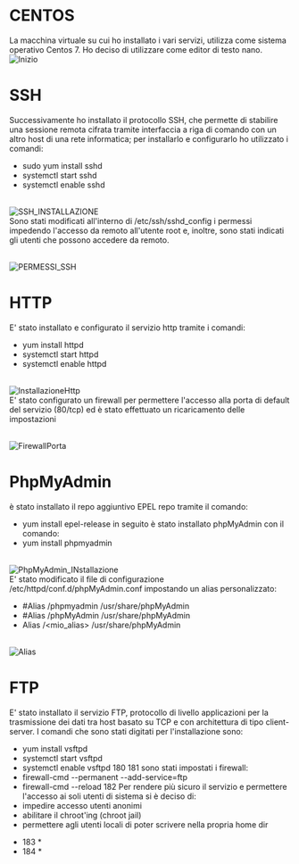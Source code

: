 # CENTOS
La macchina virtuale su cui ho installato i vari servizi, utilizza come sistema operativo Centos 7. Ho deciso di utilizzare come editor di testo nano.
<br>
![Inizio](https://user-images.githubusercontent.com/77326242/118560350-a43f6800-b769-11eb-8cef-197d74641445.png)

# SSH
Successivamente ho installato il protocollo SSH, che permette di stabilire una sessione remota cifrata tramite interfaccia a riga di comando con un altro host di una rete informatica; per installarlo e configurarlo  ho utilizzato i comandi:
- sudo yum install sshd
- systemctl start sshd
- systemctl enable sshd

<br> ![SSH_INSTALLAZIONE](https://user-images.githubusercontent.com/77326242/118560363-ab667600-b769-11eb-94f4-b5bd0d4806cd.png)
<br>
Sono stati modificati all'interno di /etc/ssh/sshd_config i permessi impedendo l'accesso da remoto all'utente root e, inoltre, sono stati indicati gli utenti che possono accedere da remoto.

<br> ![PERMESSI_SSH](https://user-images.githubusercontent.com/77326242/118560380-b0c3c080-b769-11eb-8b44-6fe43c5a6e9f.png)



# HTTP
E' stato installato e configurato il servizio http tramite i comandi:
- yum install httpd
- systemctl start httpd
- systemctl enable httpd

<br> ![InstallazioneHttp](https://user-images.githubusercontent.com/77326242/118561431-3eec7680-b76b-11eb-8aab-f16656475c31.png)
<br>
E' stato configurato un firewall per permettere l'accesso alla porta di default del servizio (80/tcp) ed è stato effettuato un ricaricamento delle impostazioni

<br> ![FirewallPorta](https://user-images.githubusercontent.com/77326242/118561482-562b6400-b76b-11eb-977b-ef09fba6044a.png)
<br>


# PhpMyAdmin
è stato installato il repo aggiuntivo EPEL repo tramite il comando:
- yum install epel-release
in seguito è stato installato  phpMyAdmin con il comando:
- yum install phpmyadmin

<br> ![PhpMyAdmin_INstallazione](https://user-images.githubusercontent.com/77326242/118562326-c5ee1e80-b76c-11eb-98f9-9e79882a0a00.png)
<br>
E' stato modificato il file di configurazione /etc/httpd/conf.d/phpMyAdmin.conf impostando un alias personalizzato:
- #Alias /phpmyadmin /usr/share/phpMyAdmin
- #Alias /phpMyAdmin /usr/share/phpMyAdmin
- Alias /<mio_alias> /usr/share/phpMyAdmin<br>

<br>![Alias](https://user-images.githubusercontent.com/77326242/118562343-cc7c9600-b76c-11eb-8b5f-9380447d987f.png)
<br>

# FTP
E' stato installato il servizio FTP, protocollo di livello applicazioni per la trasmissione dei dati tra host basato su TCP 
e con architettura di tipo client-server.
I comandi che sono stati digitati per l'installazione sono:
- yum install vsftpd
- systemctl start vsftpd
- systemctl enable vsftpd
180
181
sono stati impostati i firewall:
- firewall-cmd --permanent --add-service=ftp
- firewall-cmd --reload
182
Per rendere più sicuro il servizio e permettere l'accesso ai soli utenti di sistema si è deciso di:
- impedire accesso utenti anonimi
- abilitare il chroot'ing (chroot jail)
- permettere agli utenti locali di poter scrivere nella propria home dir
* 183 *
* 184 *
